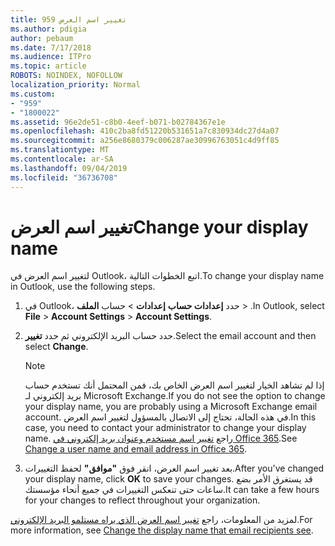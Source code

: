 ```yaml
---
title: 959 تغيير اسم العرض
ms.author: pdigia
author: pebaum
ms.date: 7/17/2018
ms.audience: ITPro
ms.topic: article
ROBOTS: NOINDEX, NOFOLLOW
localization_priority: Normal
ms.custom:
- "959"
- "1800022"
ms.assetid: 96e2de51-c8b0-4eef-b071-b02784367e1e
ms.openlocfilehash: 410c2ba8fd51220b531651a7c830934dc27d4a07
ms.sourcegitcommit: a256e8680379c006287ae30996763051c4d9ff85
ms.translationtype: MT
ms.contentlocale: ar-SA
ms.lasthandoff: 09/04/2019
ms.locfileid: "36736708"
---
```

# <a name="change-your-display-name"></a><span data-ttu-id="e2721-102">تغيير اسم العرض</span><span class="sxs-lookup"><span data-stu-id="e2721-102">Change your display name</span></span>
  
<span data-ttu-id="e2721-103">لتغيير اسم العرض في Outlook، اتبع الخطوات التالية.</span><span class="sxs-lookup"><span data-stu-id="e2721-103">To change your display name in Outlook, use the following steps.</span></span>
  
1. <span data-ttu-id="e2721-104">في Outlook، حدد **إعدادات حساب** **إعدادات** \> حساب **الملف** \> .</span><span class="sxs-lookup"><span data-stu-id="e2721-104">In Outlook, select **File** \> **Account Settings** \> **Account Settings**.</span></span>

2. <span data-ttu-id="e2721-105">حدد حساب البريد الإلكتروني ثم حدد **تغيير**.</span><span class="sxs-lookup"><span data-stu-id="e2721-105">Select the email account and then select **Change**.</span></span>

    > [!NOTE]
    > <span data-ttu-id="e2721-106">إذا لم تشاهد الخيار لتغيير اسم العرض الخاص بك، فمن المحتمل أنك تستخدم حساب بريد إلكتروني لـ Microsoft Exchange.</span><span class="sxs-lookup"><span data-stu-id="e2721-106">If you do not see the option to change your display name, you are probably using a Microsoft Exchange email account.</span></span> <span data-ttu-id="e2721-107">في هذه الحالة، تحتاج إلى الاتصال بالمسؤول لتغيير اسم العرض.</span><span class="sxs-lookup"><span data-stu-id="e2721-107">In this case, you need to contact your administrator to change your display name.</span></span> <span data-ttu-id="e2721-108">راجع [تغيير اسم مستخدم وعنوان بريد إلكتروني في Office 365](https://docs.microsoft.com/office365/admin/add-users/change-a-user-name-and-email-address).</span><span class="sxs-lookup"><span data-stu-id="e2721-108">See [Change a user name and email address in Office 365](https://docs.microsoft.com/office365/admin/add-users/change-a-user-name-and-email-address).</span></span>
  
3. <span data-ttu-id="e2721-109">بعد تغيير اسم العرض، انقر فوق **"موافق"** لحفظ التغييرات.</span><span class="sxs-lookup"><span data-stu-id="e2721-109">After you've changed your display name, click **OK** to save your changes.</span></span> <span data-ttu-id="e2721-110">قد يستغرق الأمر بضع ساعات حتى تنعكس التغييرات في جميع أنحاء مؤسستك.</span><span class="sxs-lookup"><span data-stu-id="e2721-110">It can take a few hours for your changes to reflect throughout your organization.</span></span>

<span data-ttu-id="e2721-111">لمزيد من المعلومات، راجع [تغيير اسم العرض الذي يراه مستلمو البريد الإلكتروني](https://support.office.com/article/2b53331a-ba2a-4803-88dc-ac9fe376c8a9.aspx).</span><span class="sxs-lookup"><span data-stu-id="e2721-111">For more information, see [Change the display name that email recipients see](https://support.office.com/article/2b53331a-ba2a-4803-88dc-ac9fe376c8a9.aspx).</span></span>
  